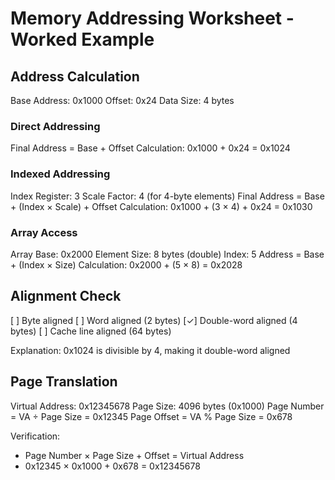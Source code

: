 # Memory Addressing Worksheet - Worked Example

## Address Calculation
Base Address: 0x1000
Offset: 0x24
Data Size: 4 bytes

### Direct Addressing
Final Address = Base + Offset
Calculation: 0x1000 + 0x24 = 0x1024

### Indexed Addressing
Index Register: 3
Scale Factor: 4 (for 4-byte elements)
Final Address = Base + (Index × Scale) + Offset
Calculation: 0x1000 + (3 × 4) + 0x24 = 0x1030

### Array Access
Array Base: 0x2000
Element Size: 8 bytes (double)
Index: 5
Address = Base + (Index × Size)
Calculation: 0x2000 + (5 × 8) = 0x2028

## Alignment Check
[ ] Byte aligned
[ ] Word aligned (2 bytes)
[✓] Double-word aligned (4 bytes)
[ ] Cache line aligned (64 bytes)

Explanation: 0x1024 is divisible by 4, making it double-word aligned

## Page Translation
Virtual Address: 0x12345678
Page Size: 4096 bytes (0x1000)
Page Number = VA ÷ Page Size = 0x12345
Page Offset = VA % Page Size = 0x678

Verification:
- Page Number × Page Size + Offset = Virtual Address
- 0x12345 × 0x1000 + 0x678 = 0x12345678 